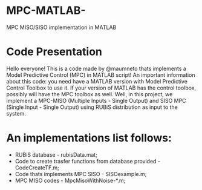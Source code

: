 # MPC-MATLAB-
MPC MISO/SISO implementation in MATLAB

# Code Presentation
Hello everyone! 
This is a code made by @maumneto thats implements a Model Predictive Control (MPC) in MATLAB script!
An important information about this code: you need have a MATLAB version with Model Predictive Control Toolbox to use it. If your version of MATLAB has the control toolbox, possibly will have the MPC toolbox as well.
Well, in this project, we implement a MPC-MISO (Multiple Inputs - Single Output) and SISO MPC (Single Input - Single Output) using RUBiS distribution as input to the system. 

# An implementations list follows:
- RUBiS database - rubisData.mat;
- Code to create trasfer functions from database provided - CodeCreateTF.m;
- Code thats implements MPC SISO - SISOexample.m;
- MPC MISO codes - MpcMisoWithNoise-*.m;
